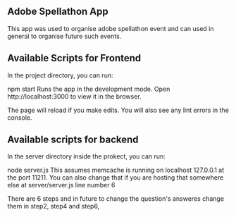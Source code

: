 ## Adobe Spellathon App
This app was used to organise adobe spellathon event and can used in general to organise future such events.

## Available Scripts for Frontend
In the project directory, you can run:

npm start
Runs the app in the development mode.
Open http://localhost:3000 to view it in the browser.

The page will reload if you make edits.
You will also see any lint errors in the console.

## Available scripts for backend
In the server directory inside the prokect, you can run:

node server.js
This assumes memcache is running on localhost 127.0.0.1 at the port 11211. You can also change that if you are hosting that somewhere else at server/server.js line number 6

There are 6 steps and in future to change the question's answeres change them in step2, step4 and step6,
